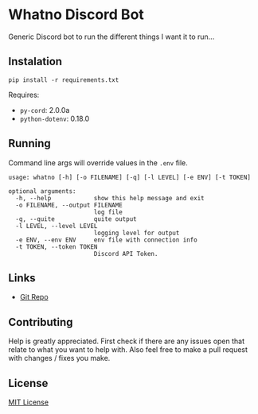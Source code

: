 # Whatno Discord Bot
Generic Discord bot to run the different things I want it to run...

## Instalation
```
pip install -r requirements.txt
```

Requires:
- `py-cord`: 2.0.0a
- `python-dotenv`: 0.18.0


## Running
Command line args will override values in the `.env` file.

```
usage: whatno [-h] [-o FILENAME] [-q] [-l LEVEL] [-e ENV] [-t TOKEN]

optional arguments:
  -h, --help            show this help message and exit
  -o FILENAME, --output FILENAME
                        log file
  -q, --quite           quite output
  -l LEVEL, --level LEVEL
                        logging level for output
  -e ENV, --env ENV     env file with connection info
  -t TOKEN, --token TOKEN
                        Discord API Token.
```


## Links
* [Git Repo](https://git.whatno.io/discord/whatno)

## Contributing
Help is greatly appreciated. First check if there are any issues open that relate to what you want
to help with. Also feel free to make a pull request with changes / fixes you make.

## License
[MIT License](https://opensource.org/licenses/MIT)
